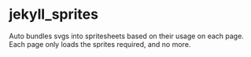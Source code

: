 # jekyll_sprites
Auto bundles svgs into spritesheets based on their usage on each page. Each page only loads the sprites required, and no more.
